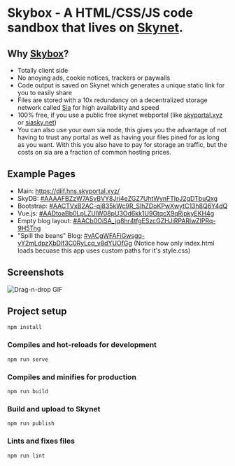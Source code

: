 # Skybox - A HTML/CSS/JS code sandbox that lives on [Skynet](https://siasky.net/).

## Why [Skybox](https://diif.hns.skyportal.xyz/)?
- Totally client side
- No anoying ads, cookie notices, trackers or paywalls
- Code output is saved on Skynet which generates a unique static link for you to easily share
- Files are stored with a 10x redundancy on a decentralized storage network called [Sia](https://sia.tech/) for high availability and speed
- 100% free, if you use a public free skynet webportal (like [skyportal.xyz](https://skyportal.xyz/) or [siasky.net](https://siasky.net/))
- You can also use your own sia node, this gives you the advantage of not having to trust any portal as well as having your files pined for as long as you want. With this you also have to pay for storage an traffic, but the costs on sia are a fraction of common hosting prices.

## Example Pages
- Main: https://diif.hns.skyportal.xyz/
- SkyDB: [#AAAAFBZzW7ASvBVY8Jri4eZGZ7UhtWynFTlpJ2gDTbuQxg](https://diif.hns.skyportal.xyz/#AAAAFBZzW7ASvBVY8Jri4eZGZ7UhtWynFTlpJ2gDTbuQxg)
- Bootstrap: [#AACTVxB2AC-qj835kWc9R_SlhZDoKPwXwytC13h8Q6Y4dQ](https://diif.hns.skyportal.xyz/#AACTVxB2AC-qj835kWc9R_SlhZDoKPwXwytC13h8Q6Y4dQ)
- Vue.js: [#AADtoaBb0LpLZUlW08pU3Od6kk1U9GtqcX9qRipkyEKH4g](https://diif.hns.skyportal.xyz/#AADtoaBb0LpLZUlW08pU3Od6kk1U9GtqcX9qRipkyEKH4g)
- Empty blog layout: [#AACb0OiSA_jq8hr4tfgESzcGZHJiRPARlwZIPRq-9H5Tng](https://diif.hns.skyportal.xyz/#AACb0OiSA_jq8hr4tfgESzcGZHJiRPARlwZIPRq-9H5Tng)
- "Spill the beans" Blog: [#vACgWFAFiGwsgq-vY2mLdpzXbDlf3C0RyLcq_v8dYUOfGg](https://diif.hns.skyportal.xyz/#vACgWFAFiGwsgq-vY2mLdpzXbDlf3C0RyLcq_v8dYUOfGg) (Notice how only index.html loads becuase this app uses custom paths for it's style.css)

## Screenshots

![Drag-n-drop GIF](https://skyportal.xyz/_Ai5gBpPLgbeAk0PV4QCOIrGNFRZZxS2XCf8-yUT7AxAIw/)

## Project setup
`npm install`

### Compiles and hot-reloads for development
`npm run serve`

### Compiles and minifies for production
`npm run build`

### Build and upload to Skynet
`npm run publish`

### Lints and fixes files
`npm run lint`

